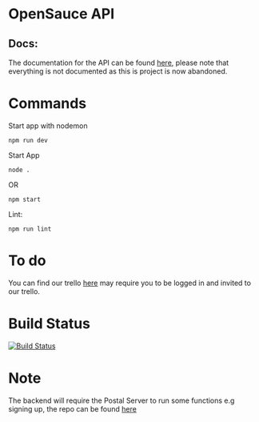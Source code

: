 # OpenSauce  API

## Docs:
The documentation for the API can be found [here](https://opensauce.gitbook.io/opensauce/), please note that everything is not documented as this is project is now abandoned.

# Commands
Start app with nodemon
```
npm run dev
```
Start App
```
node . 
```
OR 
```
npm start
```
Lint: 
```
npm run lint
```
# To do
You can find our trello [here](https://trello.com/c/TzSbpk0f/21-api) may require you to be logged in and invited to our trello.

# Build Status
[![Build Status](https://drone.sunildev.uk/api/badges/opensauce-uk/auth-server/status.svg)](https://drone.sunildev.uk/opensauce-uk/auth-server)

# Note
The backend will require the Postal Server to run some functions e.g signing up, the repo can be found [here](https://github.com/opensauce-uk/postal-discord-webhook)
